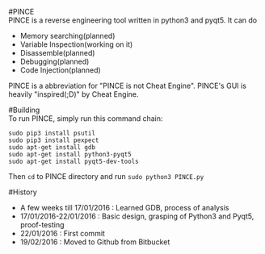 #PINCE  
PINCE is a reverse engineering tool written in python3 and pyqt5. It can do  
  
- Memory searching(planned)
- Variable Inspection(working on it)
- Disassemble(planned)
- Debugging(planned)
- Code Injection(planned)
  
PINCE is a abbreviation for "PINCE is not Cheat Engine". PINCE's GUI is heavily "inspired(;D)" by Cheat Engine.  

#Building  
To run PINCE, simply run this command chain:  
  
```
sudo pip3 install psutil  
sudo pip3 install pexpect  
sudo apt-get install gdb  
sudo apt-get install python3-pyqt5  
sudo apt-get install pyqt5-dev-tools  
```  
  
Then ```cd``` to PINCE directory and run ```sudo python3 PINCE.py```
  
#History
- A few weeks till 17/01/2016 : Learned GDB, process of analysis
- 17/01/2016-22/01/2016 : Basic design, grasping of Python3 and Pyqt5, proof-testing
- 22/01/2016 : First commit
- 19/02/2016 : Moved to Github from Bitbucket
